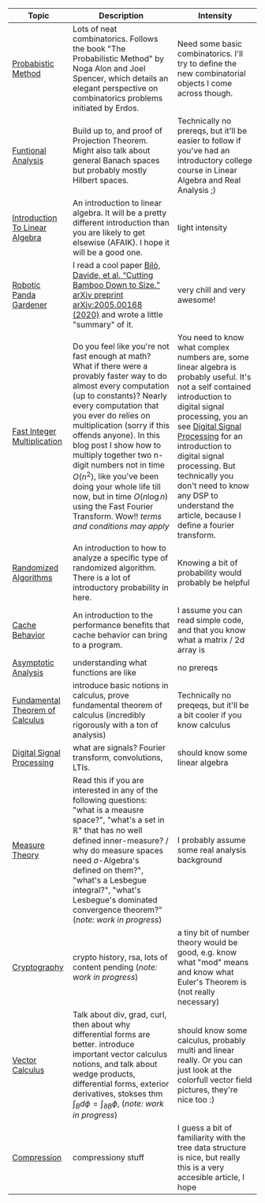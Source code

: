 | Topic | Description | Intensity |
|---|---|---|
| [Probabistic Method](probabilistic_method) | Lots of neat combinatorics. Follows the book "The Probabilistic Method" by Noga Alon and Joel Spencer, which details an elegant perspective on combinatorics problems initiated by Erdos. | Need some basic combinatorics. I'll try to define the new combinatorial objects I come across though. |
| [Funtional Analysis](functional_analysis) | Build up to, and proof of Projection Theorem. Might also talk about general Banach spaces but probably mostly Hilbert spaces. | Technically no prereqs, but it'll be easier to follow if you've had an introductory college course in Linear Algebra and Real Analysis ;) |
| [Introduction To Linear Algebra](intro_to_linear_algebra) | An introduction to linear algebra. It will be a pretty different introduction than you are likely to get elsewise (AFAIK). I hope it will be a good one. | light intensity |
| [Robotic Panda Gardener](robotPandaGardeners) | I read a cool paper [Bilò, Davide, et al. “Cutting Bamboo Down to Size.” arXiv preprint arXiv:2005.00168 (2020)](https://arxiv.org/abs/2005.00168) and wrote a little "summary" of it. | very chill and very awesome! |
| [Fast Integer Multiplication](fastIntegerMultiplication) | Do you feel like you're not fast enough at math? What if there were a provably faster way to do almost every computation (up to constants)? Nearly every computation that you ever do relies on multiplication (sorry if this offends anyone). In this blog post I show how to multiply together two n-digit numbers not in time $O(n^2)$, like you've been doing your whole life till now, but in time $O(n \log n)$ using the Fast Fourier Transform. Wow!!  *terms and conditions may apply* | You need to know what complex numbers are, some linear algebra is probably useful. It's not a self contained introduction to digital signal processing, you an see [Digital Signal Processing](digitalSignalProcessing/digitalSignalProcessing.pdf) for an introduction to digital signal processing. But technically you don't need to know any DSP to understand the article, because I define a fourier transform.|
| [Randomized Algorithms](randomizedAlgorithms) | An introduction to how to analyze a specific type of randomized algorithm. There is a lot of introductory probability in here. | Knowing a bit of probability would probably be helpful |
| [Cache Behavior](cacheBehavior) | An introduction to the performance benefits that cache behavior can bring to a program. | I assume you can read simple code, and that you know what a matrix / 2d array is|
| [Asymptotic Analysis](asymptotic_analysis) | understanding what functions are like | no prereqs |
| [Fundamental Theorem of Calculus](fundamentalTheoremOfCalculus/fundamentalTheoremOfCalculus.pdf) | introduce basic notions in calculus, prove fundamental theorem of calculus (incredibly rigorously with a ton of analysis)| Technically no preqeqs, but it'll be a bit cooler if you know calculus|
| [Digital Signal Processing](digitalSignalProcessing/digitalSignalProcessing.pdf) | what are signals? Fourier transform, convolutions, LTIs.| should know some linear algebra |
| [Measure Theory](measureTheory) | Read this if you are interested in any of the following questions: "what is a meausre space?", "what's a set in $\mathbb{R}$" that has no well defined inner-measure? / why do measure spaces need $\sigma$-Algebra's defined on them?", "what's a Lesbegue integral?", "what's Lesbegue's dominated convergence theorem?" (_note: work in progress_) | I probably assume some real analysis background |
| [Cryptography](cryptography/) | crypto history, rsa, lots of content pending (_note: work in progress_) | a tiny bit of number theory would be good, e.g. know what "mod" means and know what Euler's  Theorem is (not really necessary) |
| [Vector Calculus](vectorCalculus) | Talk about div, grad, curl, then about why differential forms are better. introduce important vector calculus notions, and talk about wedge products, differential forms, exterior derivatives, stokses thm $\int_B d\phi = \int_{\partial B} \phi$, (_note: work in progress_) | should know some calculus, probably multi and linear really. Or you can just look at the colorfull vector field pictures, they're nice too :) |
| [Compression](compression) | compressiony stuff | I guess a bit of familiarity with the tree data structure is nice, but really this is a very accesible article, I hope |
